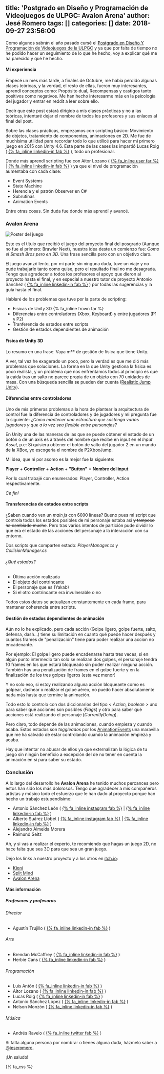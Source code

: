 title: 'Postgrado en Diseño y Programación de Videojuegos de ULPGC: Avalon Arena'
author: Jesé Romero
tags: []
categories: []
date: 2018-09-27 23:56:00
---
Como algunos sabrán el año pasado cursé el [Postgrado en Diseño Y Programación de Videojuegos de la ULPGC](http://serdis.dis.ulpgc.es/~atrujillo/Experto_Videojuegos/web2017/) y ya que por falta de tiempo no he podido hacer un seguimiento de lo que he hecho, voy a explicar qué me ha parecido y qué he hecho.

#### Mi experiencia

Empecé un mes más tarde, a finales de Octubre, me había perdido algunas clases teóricas, y la verdad, el resto de ellas, fueron muy interesantes, aprendí conceptos como: Propósito dual, Recompensas y castigos tanto positivos como negativos. Me han hecho interesarme más en la psicología del jugador y entrar en reddit a leer sobre ello.

Decir que este post estará dirigido a mis clases prácticas y no a las teóricas, intentaré dejar el nombre de todos los profesores y sus enlaces al final del post.

<!-- more -->

Sobre las clases prácticas, empezamos con scripting básico: Movimiento de objetos, tratamiento de componentes, animaciones en 2D. Me fue de muchísima utilidad para recordar todo lo que utilicé para hacer mi primero juego en 2015 con Unity 4.6. Esta parte de las cases las impartió Lucas Roig ( [{% fa_inline linkedin-in fab %}](https://es.linkedin.com/in/lucas-roig-p%C3%A9rez-0b9763b9) ), todo un profesional.

Donde más aprendí scripting fue con Aitor Lozano ( [{% fa_inline user far %}](https://aitorlozano.com/) | [{% fa_inline linkedin-in fab %}](https://es.linkedin.com/in/aitorlozano) ) ya que el nivel de programación aumentaba con cada clase: 

- Event Systems
- State Machine
- Herencia y el patrón Observer en C#
- Subrutinas
- Animation Events

Entre otras cosas. Sin duda fue donde más aprendí y avancé.

### Avalon Arena

![Poster del juego](/images/pasted-0.png)

Este es el título que recibió el juego del proyecto final del posgrado (Aunque no fue el primero: Brawler Next), nuestra idea deste un comienzo fue: *Como el Smash Bros pero en 3D*. Una frase sencilla pero con un objetivo claro.

El juego avanzó lento, por mi parte sin ninguna duda, tuve un viaje y no pude trabajarlo tanto como quise, pero el resultado final no me desagrada. Tengo que agradecer a todos los profesores el apoyo que dieron al proyecto hasta el final, y en especial a nuestro tutor de proyecto Antonio Sanchez ( [{% fa_inline linkedin-in fab %}](https://es.linkedin.com/in/antoniojose/es) ) por todas las sugerencias y la guía hasta el final.

Hablaré de los problemas que tuve por la parte de scripting:

- Fisicas de Unity 3D {% fa_inline frown far %}
- Diferencias entre controladores (Xbox, Keyboard) y entre jugadores (P1 y P2)
- Tranferencia de estados entre scripts
- Gestión de estados dependientes de animación

#### Física de Unity 3D

Lo resumo en una frase: Vaya ~~m**~~ de gestión de física que tiene Unity.

A ver, tal vez he exagerado un poco, pero la verdad es que me dió más problemas que soluciones. La forma en la que Unity gestiona la física es poco realista, y un problema que nos enfrentamos todos al principio es que la caída  tras un salto no parece propia de un objeto con 70 unidades de masa. Con una búsqueda sencilla se pueden dar cuenta ([Realistic Jump Unity](https://www.google.es/search?q=realistic+jump+unity&oq=jump+realistic+&aqs=chrome.3.69i57j0l5.4281j0j4&sourceid=chrome&ie=UTF-8)).

#### Diferencias entre controladores

Uno de mis primeros problemas a la hora de plantear la arquitectura de control fue la diferencia de controladores y de jugadores y mi pregunta fue la siguiente: *¿Cómo mantener una estructura que sostenga varios jugadores y que a la vez sea flexible entre personajes?*

En Unity una de las maneras de las que se puede obtener el estado de un botón o de un axis es a través del nombre que recibe en input en el *Input Asset*, p.e: Si quisiera obtener el botón de salto del jugador 2 en un mando de la XBox, yo escogería el nombre de P2XboxJump. 

Mi idea, que ni por asomo es la mejor fue la siguiente: 

**Player** + **Controller** + **Action** + **"Button"** = **Nombre del input**

Por lo cual trabajé con enumerados: Player, Controller, Action respectivamente.

*Ce fini*

#### Transferencias de estados entre scripts

¿Saben cuando ven un *main.js* con 6000 líneas? Bueno pues mi script que controla todos los estados posibles de mi personaje estaba así ~~y tampoco ha cambiado mucho~~. Pero tras varios intentos de partición pude dividir lo que era el estado de las acciones del personaje a la interacción con su entorno.

Dos scripts que comparten estado: *PlayerManager.cs* y *CollisionManager.cs*

###### ¿Qué estados?

- Última acción realizada
- El objeto del contrincante
- El personaje que es (Yakab)
- Si el otro contrincante era invulnerable o no

Todos estos datos se actualizan constantemente en cada frame, para mantener coherencia entre scripts.

#### Gestión de estados dependientes de animación

Aún no lo he explicado, pero cada acción (Golpe ligero, golpe fuerte, salto, defensa, dash...) tiene su limitación en cuanto qué puede hacer después y cuantos frames de "penalización" tiene para poder realizar una accion no encadenante.

Por ejemplo: El golpe ligero puede encadenarse hasta tres veces, si en algún punto intermedio tan solo se realizan dos golpes, el personaje tendrá 10 frames en los que estará bloqueado sin poder realizar ninguna acción. También hay una penalización de frames en el golpe fuerte y en la finalización de los tres golpes ligeros (esta vez menor)

Y no solo eso, si estoy realizando alguna acción bloqueante como es golpear, dashear o realizar el golpe aéreo, no puedo hacer absolutamente nada más hasta que termine la animación.

Todo esto lo controlo con dos diccionarios del tipo *< Action, boolean >* uno para saber qué acciones son posibles (*Flags*) y otro para saber qué acciones está realizando el personaje (*CurrentlyDoing*).

Pero claro, todo depende de las animaciones, cuando empieza y cuando acaba. Estos estados son *toggleados* por los [AnimationEvents](https://docs.unity3d.com/Manual/animeditor-AnimationEvents.html) una maravilla que me ha salvado de estar controlando cuando la animación empieza y acaba.

Hay que intentar no abusar de ellos ya que externalizan la lógica de tu juego sin ningún beneficio a excepción del de no tener en cuenta la animación en sí para saber su estado.

### Conclusión

A lo largo del desarrollo he **Avalon Arena** he tenido muchos percances pero estos han sido los más dolorosos. Tengo que agradecer a mis compañeros artistas y músico todo el esfuerzo que le han dado al proyecto porque han hecho un trabajo estupendísimo:

- Antonio Sánchez León ( [{% fa_inline instagram fab %}](https://www.instagram.com/anto.sanchezleon/?hl=es) | [{% fa_inline linkedin-in fab %}](https://www.linkedin.com/in/antonio-s%C3%A1nchez-le%C3%B3n-33403311a/) )
- Alberto Suárez Llobet ( [{% fa_inline instagram fab %}](https://www.instagram.com/albertosuarezstinson/?hl=es) | [{% fa_inline linkedin-in fab %}](https://www.linkedin.com/in/alberto-su%C3%A1rez-llobet-4b261a129/) )
- Alejandro Almeida Morera
- Raimund Seitz

Ah, y si vas a realizar el experto, te recomiendo que hagas un juego 2D, no hace falta que sea 3D para que sea un gran juego.

Dejo los links a nuestro proyecto y a los otros en [itch.io](https://itch.io/):

- [Kioni](https://elcaminodekioni.itch.io/kioniproject)
- [Split Mind](https://splitmindteam.itch.io/split-mind)
- [Avalon Arena](https://linkaynn.itch.io/avalon-arena)

#### Más información
##### Profesores y profesoras

###### Director
- Agustín Trujillo ( [{% fa_inline linkedin-in fab %}](https://www.linkedin.com/in/agustintrujillo/) )

###### Arte
- Brendan McCaffrey ( [{% fa_inline linkedin-in fab %}](https://www.linkedin.com/in/brendan-mccaffrey-28723/) )
- Herbie Cans ( [{% fa_inline linkedin-in fab %}](https://www.linkedin.com/in/herbiecans/) )

###### Programación
- Luis Antón ( [{% fa_inline linkedin-in fab %}](https://www.linkedin.com/in/luisantoncanalis/) )
- Aitor Lozano ( [{% fa_inline linkedin-in fab %}](https://www.linkedin.com/in/aitorlozano/) )
- Lucas Roig ( [{% fa_inline linkedin-in fab %}](https://www.linkedin.com/in/lucas-roig-p%C3%A9rez-0b9763b9/) )
- Antonio Sánchez López ( [{% fa_inline linkedin-in fab %}](https://www.linkedin.com/in/antoniojose/) )
- Nelson Monzón ( [{% fa_inline linkedin-in fab %}](https://www.linkedin.com/in/nelsonmonzonlopez/) )

###### Música
- Andrés Ravelo ( [{% fa_inline twitter fab %}](https://twitter.com/ravelicomposer) )

Si falta alguna persona por nombrar o tienes alguna duda, házmelo saber a [@jeseromero](https://twitter.com/JeseRomero).

¡Un saludo!

{% fa_css %}